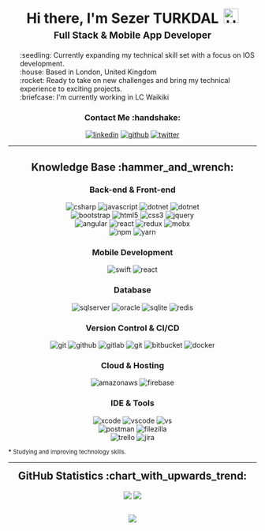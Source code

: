 <h1 style="text-align: center;margin-bottom: 5px;">Hi there, I'm Sezer TURKDAL<img src="https://raw.githubusercontent.com/iampavangandhi/iampavangandhi/master/gifs/Hi.gif" alt="Hi" style="width: 30px;margin-left: 10px;"></h1>
<h3 style="font-size: 1.2rem; text-align: center;margin: 0 0 20px 0;">Full Stack & Mobile App Developer</h3>

<ul style="list-style: none;">
<li>:seedling: Currently expanding my technical skill set with a focus on IOS development.</li>
<li>:house: Based in London, United Kingdom</li>
<li>:rocket: Ready to take on new challenges and bring my technical experience to exciting projects.</li>
<li>:briefcase: I'm currently working in LC Waikiki</li>
</ul>
<div align="center">
<h3>Contact Me :handshake:</h3>
<a href="https://www.linkedin.com/in/sezerturkdal" target="_blank"><img src="https://img.shields.io/badge/-Sezer_TURKDAL-blue?logo=linkedin&style=flat-square" alt="linkedin"></a>
<a href="https://github.com/sezerturkdal" target="_blank"><img src="https://img.shields.io/badge/-Sezer_TURKDAL-black?logo=github&style=flat-square" alt="github"/></a>
<a href="https://twitter.com/sezerturkdal" target="_blank"><img src="https://img.shields.io/badge/-Sezer_TURKDAL-blue?logo=twitter&style=flat-square" alt="twitter"></a>
<br/>
</div>


---

<div align="center">
<h2>Knowledge Base :hammer_and_wrench:</h2>

<h3>Back-end & Front-end</h3>

<img src="https://img.shields.io/badge/csharp-white.svg?style=for-the-badge&logo=csharp&logoColor=777BB4" alt="csharp"/>
<img src="https://img.shields.io/badge/JavaScript-white.svg?style=for-the-badge&logo=javascript&logoColor=#F7DF1E" alt="javascript"/>
<img src="https://img.shields.io/badge/.Net_Framework-white.svg?style=for-the-badge&logo=dotnet&logoColor=413bf5" alt="dotnet"/>
<img src="https://img.shields.io/badge/.Net_Core-white.svg?style=for-the-badge&logo=dotnet&logoColor=413bf5" alt="dotnet"/>
<br/>
<img src="https://img.shields.io/badge/-Bootstrap-white?logo=bootstrap&logoColor=7952B3&style=for-the-badge" alt="bootstrap"/>
<img src="https://img.shields.io/badge/-HTML-white?logo=html5&style=for-the-badge" alt="html5"/>
<img src="https://img.shields.io/badge/-CSS-white?logo=css3&logoColor=1572B6&style=for-the-badge" alt="css3"/>
<img src="https://img.shields.io/badge/-jquery-white?logo=jquery&logoColor=0769AD&style=for-the-badge" alt="jquery"/>

<br/>
<img src="https://img.shields.io/badge/Angular-white.svg?style=for-the-badge&logo=angular&logoColor=ed331f" alt="angular"/>
<img src="https://img.shields.io/badge/React-white.svg?style=for-the-badge&logo=react&logoColor=1fdfed" alt="react"/>
<img src="https://img.shields.io/badge/Redux-white.svg?style=for-the-badge&logo=redux&logoColor=941fed" alt="redux"/>
<img src="https://img.shields.io/badge/Mobx-white.svg?style=for-the-badge&logo=mobx&logoColor=fc9732" alt="mobx"/>

<br/>
<img src="https://img.shields.io/badge/-npm-white?logo=npm&logoColor=CB3837&style=for-the-badge" alt="npm"/>
<img src="https://img.shields.io/badge/-yarn-white?logo=yarn&logoColor=2C8EBB&style=for-the-badge" alt="yarn"/>
<br/>

<h3>Mobile Development</h3>
<img src="https://img.shields.io/badge/swift-white.svg?style=for-the-badge&logo=swift&logoColor=e35a29" alt="swift"/>
<img src="https://img.shields.io/badge/React_Native-white.svg?style=for-the-badge&logo=react&logoColor=1fdfed" alt="react"/>
<br/>

<h3>Database</h3>

<img src="https://img.shields.io/badge/Microsoft%20SQL%20Server-white.svg?style=for-the-badge&logo=MicrosoftSQLServer&logoColor=ed3b18" alt="sqlserver"/>
<img src="https://img.shields.io/badge/oracle-white.svg?style=for-the-badge&logo=oracle&logoColor=e35a29" alt="oracle"/>
<img src="https://img.shields.io/badge/SQLite-white.svg?style=for-the-badge&logo=sqlite&logoColor=5ba8f0" alt="sqlite"/>
<img src="https://img.shields.io/badge/-redis*-white?logo=redis&logoColor=DC382D&style=for-the-badge" alt="redis"/>


<h3>Version Control & CI/CD</h3>
<img src="https://img.shields.io/badge/-git-white?logo=git&logoColor=F05032&style=for-the-badge" alt="git"/>
<img src="https://img.shields.io/badge/-github-white?logo=github&logoColor=181717&style=for-the-badge" alt="github"/>
<img src="https://img.shields.io/badge/-gitlab-white?logo=gitlab&logoColor=FCA121&style=for-the-badge" alt="gitlab"/>
<img src="https://img.shields.io/badge/-Azure-white?logo=microsoftazure&logoColor=1a99ed&style=for-the-badge" alt="git"/>
<img src="https://img.shields.io/badge/-bitbucket-white?logo=bitbucket&logoColor=0052CC&style=for-the-badge" alt="bitbucket"/>
<img src="https://img.shields.io/badge/-docker-white?logo=docker&logoColor=2496ED&style=for-the-badge" alt="docker"/>

<h3>Cloud & Hosting</h3>

<img src="https://img.shields.io/badge/-amazon_aws-white?logo=amazonaws&logoColor=232F3E&style=for-the-badge" alt="amazonaws"/>
<img src="https://img.shields.io/badge/Firebase-white?logo=Firebase&logoColor=edc937&style=for-the-badge" alt="firebase"/>


<h3>IDE & Tools</h3>

<img src="https://img.shields.io/badge/Xcode-white?logo=xcode&logoColor=2cb5f5&style=for-the-badge" alt="xcode"/>
<img src="https://img.shields.io/badge/Visual%20Studio%20Code-white?logo=visualstudio&logoColor=2cb5f5&style=for-the-badge" alt="vscode"/>
<img src="https://img.shields.io/badge/Visual%20Studio-white?logo=visualstudio&logoColor=a615d6&style=for-the-badge" alt="vs"/>
<br/>
<img src="https://img.shields.io/badge/-postman-white?logo=postman&logoColor=FF6C37&style=for-the-badge" alt="postman"/>
<img src="https://img.shields.io/badge/-filezilla-white?logo=filezilla&logoColor=BF0000&style=for-the-badge" alt="filezilla"/>
<br/>
<img src="https://img.shields.io/badge/-trello-white?logo=trello&logoColor=0052CC&style=for-the-badge" alt="trello"/>
<img src="https://img.shields.io/badge/Jira-white?logo=jira&logoColor=208ef5&style=for-the-badge" alt="jira"/>
</div>

<small><strong>*</strong> Studying and improving technology skills.</small>

---

<div align="center">
<h2 style="margin: 5px 10px;">GitHub Statistics :chart_with_upwards_trend:</h2> 
<div style="display: flex; align-items: center; justify-content: center;">

[![](https://github-readme-stats.vercel.app/api?username=sezerturkdal&show_icons=true&theme=tokyonight&hide_border=true&locale=en)](https://github.com/sezerturkdal)
[![](https://github-readme-streak-stats.herokuapp.com/?user=sezerturkdal&theme=tokyonight&hide_border=true)](https://github.com/sezerturkdal)

</div>
</div>

<div align="center">

![](https://komarev.com/ghpvc/?username=sezerturkdal&style=flat-square)

</div>
